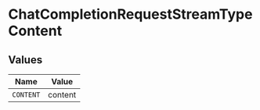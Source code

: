 # ChatCompletionRequestStreamTypeContent


## Values

| Name      | Value     |
| --------- | --------- |
| `CONTENT` | content   |